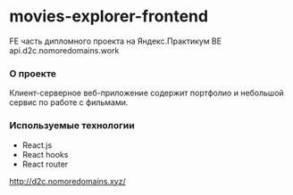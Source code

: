 # movies-explorer-frontend
FE часть дипломного проекта на Яндекс.Практикум
BE api.d2c.nomoredomains.work

### О проекте
Клиент-серверное веб-приложение содержит портфолио и небольшой сервис по работе с фильмами.

### Используемые технологии
- React.js
- React hooks
- React router

http://d2c.nomoredomains.xyz/
